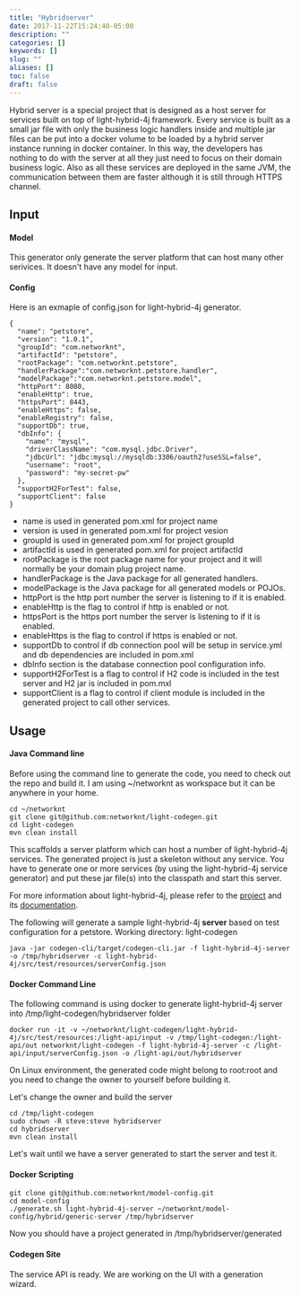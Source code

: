 ```yaml
---
title: "Hybridserver"
date: 2017-11-22T15:24:40-05:00
description: ""
categories: []
keywords: []
slug: ""
aliases: []
toc: false
draft: false
---
```


Hybrid server is a special project that is designed as a host server for services built on top
of light-hybrid-4j framework. Every service is built as a small jar file with only the business
logic handlers inside and multiple jar files can be put into a docker volume to be loaded by a
hybrid server instance running in docker container. In this way, the developers has nothing to 
do with the server at all they just need to focus on their domain business logic. Also as all
these services are deployed in the same JVM, the communication between them are faster although
it is still through HTTPS channel.  

## Input

#### Model

This generator only generate the server platform that can host many other serivices. It doesn't have
any model for input.

#### Config

Here is an exmaple of config.json for light-hybrid-4j generator.

```
{
  "name": "petstore",
  "version": "1.0.1",
  "groupId": "com.networknt",
  "artifactId": "petstore",
  "rootPackage": "com.networknt.petstore",
  "handlerPackage":"com.networknt.petstore.handler",
  "modelPackage":"com.networknt.petstore.model",
  "httpPort": 8080,
  "enableHttp": true,
  "httpsPort": 8443,
  "enableHttps": false,
  "enableRegistry": false,
  "supportDb": true,
  "dbInfo": {
    "name": "mysql",
    "driverClassName": "com.mysql.jdbc.Driver",
    "jdbcUrl": "jdbc:mysql://mysqldb:3306/oauth2?useSSL=false",
    "username": "root",
    "password": "my-secret-pw"
  },
  "supportH2ForTest": false,
  "supportClient": false
}
```

- name is used in generated pom.xml for project name
- version is used in generated pom.xml for project vesion
- groupId is used in generated pom.xml for project groupId
- artifactId is used in generated pom.xml for project artifactId
- rootPackage is the root package name for your project and it will normally be your domain plug project name.
- handlerPackage is the Java package for all generated handlers. 
- modelPackage is the Java package for all generated models or POJOs.
- httpPort is the http port number the server is listening to if it is enabled.
- enableHttp is the flag to control if http is enabled or not.
- httpsPort is the https port number the server is listening to if it is enabled.
- enableHttps is the flag to control if https is enabled or not.
- supportDb to control if db connection pool will be setup in service.yml and db dependencies are included in pom.xml
- dbInfo section is the database connection pool configuration info.
- supportH2ForTest is a flag to control if H2 code is included in the test server and H2 jar is included in pom.mxl
- supportClient is a flag to control if client module is included in the generated project to call other services.


## Usage

#### Java Command line

Before using the command line to generate the code, you need to check out the repo and build it.
I am using ~/networknt as workspace but it can be anywhere in your home.  

```
cd ~/networknt
git clone git@github.com:networknt/light-codegen.git
cd light-codegen
mvn clean install
```

This scaffolds a server platform which can host a number of light-hybrid-4j services.
The generated project is just a skeleton without any service. You have to generate one or more services
(by using the light-hybrid-4j service generator) and put these jar file(s) into the classpath and start this server.

For more information about light-hybrid-4j, please refer to the [project](https://github.com/networknt/light-hybrid-4j) 
and its [documentation](https://networknt.github.io/light-hybrid-4j/).

The following will generate a sample light-hybrid-4j **server** based on test configuration for a petstore.
Working directory: light-codegen

```
java -jar codegen-cli/target/codegen-cli.jar -f light-hybrid-4j-server -o /tmp/hybridserver -c light-hybrid-4j/src/test/resources/serverConfig.json
```


#### Docker Command Line

The following command is using docker to generate light-hybrid-4j server into 
/tmp/light-codegen/hybridserver folder

```
docker run -it -v ~/networknt/light-codegen/light-hybrid-4j/src/test/resources:/light-api/input -v /tmp/light-codegen:/light-api/out networknt/light-codegen -f light-hybrid-4j-server -c /light-api/input/serverConfig.json -o /light-api/out/hybridserver
```

On Linux environment, the generated code might belong to root:root and you need to change the
owner to yourself before building it. 

Let's change the owner and build the server

```
cd /tmp/light-codegen
sudo chown -R steve:steve hybridserver
cd hybridserver
mvn clean install
```
Let's wait until we have a server generated to start the server and test it.


#### Docker Scripting

```
git clone git@github.com:networknt/model-config.git
cd model-config
./generate.sh light-hybrid-4j-server ~/networknt/model-config/hybrid/generic-server /tmp/hybridserver
```
Now you should have a project generated in /tmp/hybridserver/generated

#### Codegen Site

The service API is ready. We are working on the UI with a generation wizard.
 

